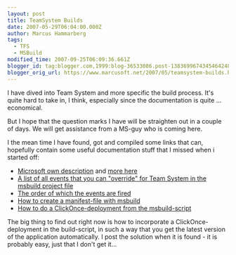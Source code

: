 ```yaml
---
layout: post
title: TeamSystem Builds
date: 2007-05-29T06:04:00.000Z
author: Marcus Hammarberg
tags:
  - TFS
  - MSBuild
modified_time: 2007-09-25T06:09:36.661Z
blogger_id: tag:blogger.com,1999:blog-36533086.post-1383699674345464248
blogger_orig_url: https://www.marcusoft.net/2007/05/teamsystem-builds.html
---
```


I have dived into Team System and more specific the build process. It's quite hard to take in, I think, especially since the documentation is quite ... economical.

But I hope that the question marks I have will be straighten out in a couple of days. We will get assistance from a MS-guy who is coming here.

I the mean time I have found, got and compiled some links that can, hopefully contain some useful documentation stuff that I missed when i started off:

- [Microsoft own description](<http://msdn2.microsoft.com/en-us/library/ms400710(VS.80).aspx>) and [more here](<http://msdn2.microsoft.com/en-us/library/ms400688(VS.80).aspx>)
- [A list of all events that you can "override" for Team System in the msbuild project file](http://blogs.msdn.com/nagarajp/archive/2005/10/27/485980.aspx)
- [The order of which the events are fired](http://blogs.msdn.com/nagarajp/archive/2005/11/03/488876.aspx)
- [How to create a manifest-file with msbuild](http://blogs.msdn.com/echarran/archive/2006/08/09/693284.aspx)
- [How to do a ClickOnce-deployment from the msbuild-script](http://blogs.vertigosoftware.com/teamsystem/archive/2007/02/20/Incorporating_a_ClickOnce_Application_into_your_Team_Build.aspx)

The big thing to find out right now is how to incorporate a   ClickOnce-deployment in the build-script, in such a way that you get the latest version of the application automatically. I post the solution when it is found - it is probably easy, just that I don't get it...
